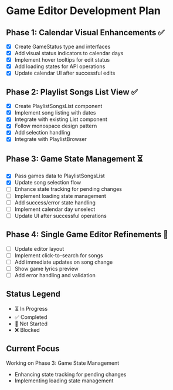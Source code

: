 # Game Editor Development Plan

## Phase 1: Calendar Visual Enhancements ✅
- [x] Create GameStatus type and interfaces
- [x] Add visual status indicators to calendar days
- [x] Implement hover tooltips for edit status
- [x] Add loading states for API operations
- [x] Update calendar UI after successful edits

## Phase 2: Playlist Songs List View ✅
- [x] Create PlaylistSongsList component
- [x] Implement song listing with dates
- [x] Integrate with existing List component
- [x] Follow monospace design pattern
- [x] Add selection handling
- [x] Integrate with PlaylistBrowser

## Phase 3: Game State Management ⏳
- [x] Pass games data to PlaylistSongsList
- [x] Update song selection flow
- [ ] Enhance state tracking for pending changes
- [ ] Implement loading state management
- [ ] Add success/error state handling
- [ ] Implement calendar day unselect
- [ ] Update UI after successful operations

## Phase 4: Single Game Editor Refinements 🔄
- [ ] Update editor layout
- [ ] Implement click-to-search for songs
- [ ] Add immediate updates on song change
- [ ] Show game lyrics preview
- [ ] Add error handling and validation

## Status Legend
- ⏳ In Progress
- ✅ Completed
- 🔄 Not Started
- ❌ Blocked

## Current Focus
Working on Phase 3: Game State Management
- Enhancing state tracking for pending changes
- Implementing loading state management 